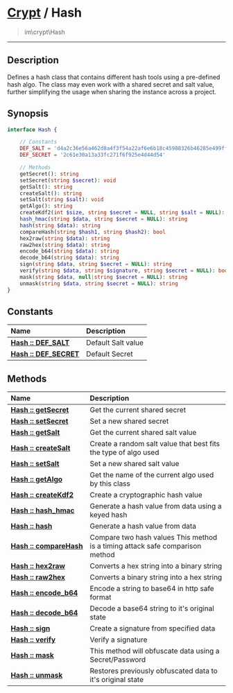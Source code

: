 # [Crypt](crypt.md) / Hash
 > im\crypt\Hash
____

## Description
Defines a hash class that contains different hash tools
using a pre-defined hash algo. The class may even work with
a shared secret and salt value, further simplifying the usage when sharing
the instance across a project.

## Synopsis
```php
interface Hash {

    // Constants
    DEF_SALT = 'd4a2c36e56a462d8a4f3f54a22af6e6b18c45988326b46285e499ffe786a24ee'
    DEF_SECRET = '2c61e30a13a33fc271f6f925e4d44d54'

    // Methods
    getSecret(): string
    setSecret(string $secret): void
    getSalt(): string
    createSalt(): string
    setSalt(string $salt): void
    getAlgo(): string
    createKdf2(int $size, string $secret = NULL, string $salt = NULL): string
    hash_hmac(string $data, string $secret = NULL): string
    hash(string $data): string
    compareHash(string $hash1, string $hash2): bool
    hex2raw(string $data): string
    raw2hex(string $data): string
    encode_b64(string $data): string
    decode_b64(string $data): string
    sign(string $data, string $secret = NULL): string
    verify(string $data, string $signature, string $secret = NULL): bool
    mask(string $data, null|string $secret = NULL): string
    unmask(string $data, string $secret = NULL): string
}
```

## Constants
| Name | Description |
| :--- | :---------- |
| [__Hash&nbsp;::&nbsp;DEF\_SALT__](crypt-Hash-prop_DEF_SALT.md) | Default Salt value |
| [__Hash&nbsp;::&nbsp;DEF\_SECRET__](crypt-Hash-prop_DEF_SECRET.md) | Default Secret |

## Methods
| Name | Description |
| :--- | :---------- |
| [__Hash&nbsp;::&nbsp;getSecret__](crypt-Hash-getSecret.md) | Get the current shared secret |
| [__Hash&nbsp;::&nbsp;setSecret__](crypt-Hash-setSecret.md) | Set a new shared secret |
| [__Hash&nbsp;::&nbsp;getSalt__](crypt-Hash-getSalt.md) | Get the current shared salt value |
| [__Hash&nbsp;::&nbsp;createSalt__](crypt-Hash-createSalt.md) | Create a random salt value that best fits the type of algo used |
| [__Hash&nbsp;::&nbsp;setSalt__](crypt-Hash-setSalt.md) | Set a new shared salt value |
| [__Hash&nbsp;::&nbsp;getAlgo__](crypt-Hash-getAlgo.md) | Get the name of the current algo used by this class |
| [__Hash&nbsp;::&nbsp;createKdf2__](crypt-Hash-createKdf2.md) | Create a cryptographic hash value |
| [__Hash&nbsp;::&nbsp;hash\_hmac__](crypt-Hash-hash_hmac.md) | Generate a hash value from data using a keyed hash |
| [__Hash&nbsp;::&nbsp;hash__](crypt-Hash-hash.md) | Generate a hash value from data |
| [__Hash&nbsp;::&nbsp;compareHash__](crypt-Hash-compareHash.md) | Compare two hash values  This method is a timing attack safe comparison method |
| [__Hash&nbsp;::&nbsp;hex2raw__](crypt-Hash-hex2raw.md) | Converts a hex string into a binary string |
| [__Hash&nbsp;::&nbsp;raw2hex__](crypt-Hash-raw2hex.md) | Converts a binary string into a hex string |
| [__Hash&nbsp;::&nbsp;encode\_b64__](crypt-Hash-encode_b64.md) | Encode a string to base64 in http safe format |
| [__Hash&nbsp;::&nbsp;decode\_b64__](crypt-Hash-decode_b64.md) | Decode a base64 string to it's original state |
| [__Hash&nbsp;::&nbsp;sign__](crypt-Hash-sign.md) | Create a signature from specified data |
| [__Hash&nbsp;::&nbsp;verify__](crypt-Hash-verify.md) | Verify a signature |
| [__Hash&nbsp;::&nbsp;mask__](crypt-Hash-mask.md) | This method will obfuscate data using a Secret/Password |
| [__Hash&nbsp;::&nbsp;unmask__](crypt-Hash-unmask.md) | Restores previously obfuscated data to it's original state |
